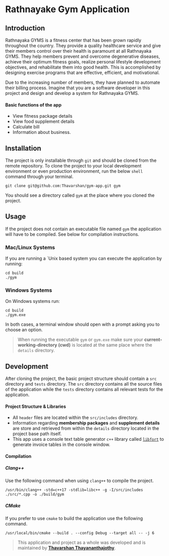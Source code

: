 # Rathnayake Gym Application

## Introduction

Rathnayaka GYMS is a fitness center that has been grown rapidly throughout the country. They provide a quality healthcare service and give their members control over their health is paramount at all Rathnayaka GYMS. They help members prevent and overcome degenerative diseases, achieve their optimum fitness goals, realize personal lifestyle development objectives, and rehabilitate them into good health. This is accomplished by designing exercise programs that are effective, efficient, and motivational.

Due to the increasing number of members, they have planned to automate their billing process. Imagine that you are a software developer in this project and design and develop a system for Rathnayaka GYMS.

#### Basic functions of the app
- View fitness package details
- View food supplement details
- Calculate bill
- Information about business.

## Installation

The project is only installable through `git` and should be cloned from the remote repository. To clone the project to your local development environment or even production environment, run the below `shell` command through your terminal.

```shell
git clone git@github.com:Thavarshan/gym-app.git gym
```

You should see a directory called `gym` at the place where you cloned the project.

## Usage

If the project does not contain an executable file named `gym` the application will have to be compiled. See below for compilation instructions.

### Mac/Linux Systems

If you are running a `Unix based system you can execute the application by running:

```shell
cd build
./gym
```

### Windows Systems

On Windows systems run:

```shell
cd build
./gym.exe
```

In both cases, a terminal window should open with a prompt asking you to choose an option.

> When running the executable `gym` or `gym.exe` make sure your **current-working-directory (cwd)** is located at the same place where the `details` directory.

## Development

After cloning the project, the basic project structure should contain a `src` directory and `tests` directory. The `src` directory contains all the source files of the application while the `tests` directory contains all relevant tests for the application.

#### Project Structure & Libraries

- All `header` files are located within the `src/includes` directory.
- Information regarding **membership packages** and **supplement details** are store and retrieved from within the `details` directory located in the project base path itself.
- This app uses a console text table generator `c++` library called [`libfort`](https://github.com/seleznevae/libfort) to generate invoice tables in the console window.

#### Compilation

##### Clang++

Use the following command when using `clang++` to compile the project.

```shell
/usr/bin/clang++ -std=c++17 -stdlib=libc++ -g -I/src/includes ./src/*.cpp -o ./build/gym
```

##### CMake

If you prefer to use `cmake` to build the application use the following command.

```shell
/usr/local/bin/cmake --build . --config Debug --target all -- -j 6
```

> This application and project as a whole was developed and is maintained by [**Thavarshan Thayananthajothy**](mailto:tjthavarshan@gmail.com).
